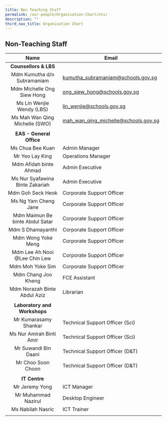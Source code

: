 ```yaml
---
title: Non Teaching Staff
permalink: /our-people/Organisation-Chart/nts/
description: ""
third_nav_title: Organisation Chart
---
```

## Non-Teaching Staff

| Name | Email |
|:---:|---|
| **Counsellors & LBS** |  |
| Mdm Kumutha d/o Subramaniam | [kumutha\_subramaniam@schools.gov.sg](mailto:kumutha_subramaniam@schools.gov.sg) |
| Mdm Michelle Ong Siew Hong	 | [ong\_siew\_hong@schools.gov.sg](mailto:ong_siew_hong@schools.gov.sg) |
| Ms Lin Wenjie Wendy (LBS) | [lin\_wenjie@schools.gov.sg](mailto:lin_wenjie@schools.gov.sg) |
| Ms Mah Wan Qing Michelle (SWO) | [mah\_wan\_qing\_michelle@schools.gov.sg](mailto:mah_wan_qing_michelle@schools.gov.sg) |
|  |  |
| **EAS - General Office** |  |
| Ms Chua Bee Kuan | Admin Manager |
| Mr Yeo Lay King | Operations Manager |
| Mdm Afidah binte Ahmad | Admin Executive |
| Ms Nur Syafawina Binte Zakariah | Admin Executive |
| Mdm Goh Seck Heok | Corporate Support Officer |
| Ms Ng Yam Cheng Jane | Corporate Support Officer |
| Mdm Maimun Be binte Abdul Satar | Corporate Support Officer |
| Mdm S Dhamayanthi | Corporate Support Officer |
| Mdm Wong Yoke Meng | Corporate Support Officer |
| Mdm Lee Ah Nooi @Lee Chin Lew | Corporate Support Officer |
| Mdm Moh Yoke Sim | Corporate Support Officer |
| Mdm Chang Joo Kheng | FCE Assistant |
| Mdm Norazah Binte Abdul Aziz | Librarian |
|  |  |
| **Laboratory and Workshops** |  |
| Mr Kumarasamy Shankar | Technical Support Officer (Sci) |
| Ms Nur Amirah Binti Amir | Technical Support Officer (Sci) |
| Mr Suwandi Bin Daani | Technical Support Officer (D&T) |
| Mr Choo Soon Choon | Technical Support Officer (D&T) |
|  |  |
| **IT Centre** |  |
| Mr Jeremy Yong | ICT Manager |
| Mr Muhammad Nazirul | Desktop Engineer |
| Ms Nabilah Nasric | ICT Trainer |
|  |  |